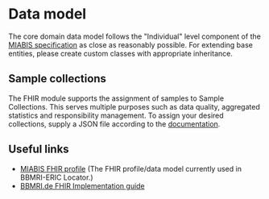 # Data model

The core domain data model follows the "Individual" level component of
the [MIABIS specification](https://github.com/BBMRI-ERIC/miabis) as close as reasonably possible.
For extending base entities, please create custom classes with appropriate inheritance.

## Sample collections

The FHIR module supports the assignment of samples to Sample Collections.
This serves multiple purposes such as data quality, aggregated statistics and responsibility management.
To assign your desired collections, supply a JSON file according to
the [documentation](DEPLOYMENT.md#environment-variables).

## Useful links

- [MIABIS FHIR profile](https://simplifier.net/bbmri.de) (The FHIR profile/data model currently used in
  BBMRI-ERIC Locator.)
- [BBMRI.de FHIR Implementation guide](https://samply.github.io/bbmri-fhir-ig/)